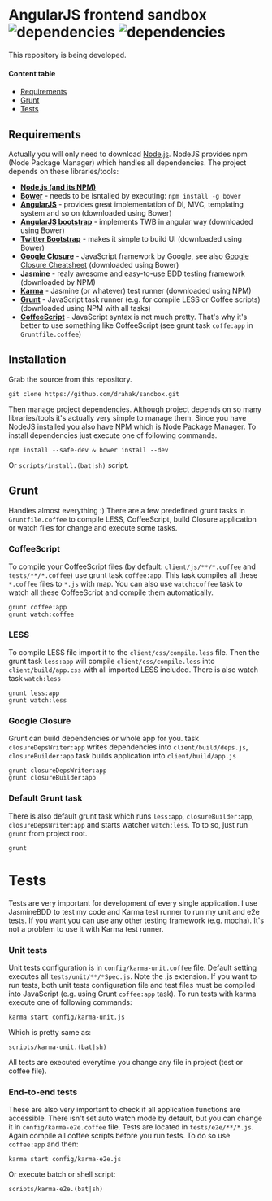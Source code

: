 AngularJS frontend sandbox ![dependencies](https://david-dm.org/drahak/sandbox.png) ![dependencies](https://david-dm.org/drahak/sandbox/dev-status.png)
==================================
This repository is being developed.

#### Content table
- [Requirements](#requirements)
- [Grunt](#grunt)
- [Tests](#tests)

Requirements
------------
Actually you will only need to download [Node.js](http://nodejs.org/). NodeJS provides npm (Node Package Manager) which handles all dependencies. The project depends on these libraries/tools:

- **[Node.js (and its NPM)](http://nodejs.org/)**
- **[Bower](https://github.com/bower/bower)** - needs to be isntalled by executing: `npm install -g bower`
- **[AngularJS](http://angularjs.org/)** - provides great implementation of DI, MVC, templating system and so on (downloaded using Bower)
- **[AngularJS bootstrap](http://angular-ui.github.io/bootstrap/)** - implements TWB in angular way (downloaded using Bower)
- **[Twitter Bootstrap](http://twitter.github.io/bootstrap/)** - makes it simple to build UI (downloaded using Bower)
- **[Google Closure](https://developers.google.com/closure/)** - JavaScript framework by Google, see also [Google Closure Cheatsheet](http://www.closurecheatsheet.com/) (downloaded using Bower)
- **[Jasmine](http://pivotal.github.io/jasmine/)** - realy awesome and easy-to-use BDD testing framework (downloaded by NPM)
- **[Karma](http://karma-runner.github.io/)** - Jasmine (or whatever) test runner (downloaded using NPM)
- **[Grunt](http://pivotal.github.io/jasmine/)** - JavaScript task runner (e.g. for compile LESS or Coffee scripts) (downloaded using NPM with all tasks)
- **[CoffeeScript](http://coffeescript.org/)** - JavaScript syntax is not much pretty. That's why it's better to use something like CoffeeScript (see grunt task `coffe:app` in `Gruntfile.coffee`)

Installation
------------
Grab the source from this repository.

	git clone https://github.com/drahak/sandbox.git

Then manage project dependencies. Although project depends on so many libraries/tools it's actually very simple to manage them. Since you have NodeJS installed you also have NPM which is Node Package Manager. To install dependencies just execute one of following commands.

	npm install --safe-dev & bower install --dev

Or `scripts/install.(bat|sh)` script.

Grunt
-----
Handles almost everything :) There are a few predefined grunt tasks in `Gruntfile.coffee` to compile LESS, CoffeeScript, build Closure application or watch files for change and execute some tasks.

### CoffeeScript
To compile your CoffeeScript files (by default: `client/js/**/*.coffee` and `tests/**/*.coffee`) use grunt task `coffee:app`. This task compiles all these `*.coffee` files to `*.js` with map. You can also use `watch:coffee` task to watch all these CoffeeScript and compile them automatically.

	grunt coffee:app
	grunt watch:coffee

### LESS
To compile LESS file import it to the `client/css/compile.less` file. Then the grunt task `less:app` will compile `client/css/compile.less` into `client/build/app.css` with all imported LESS included. There is also watch task `watch:less`

	grunt less:app
	grunt watch:less

### Google Closure
Grunt can build dependencies or whole app for you. task `closureDepsWriter:app` writes dependencies into `client/build/deps.js`, `closureBuilder:app` task builds application into `client/build/app.js`

	grunt closureDepsWriter:app
	grunt closureBuilder:app


### Default Grunt task
There is also default grunt task which runs `less:app`, `closureBuilder:app`, `closureDepsWriter:app` and starts watcher `watch:less`. To to so, just run `grunt` from project root.

	grunt

Tests
=====
Tests are very important for development of every single application. I use JasmineBDD to test my code and Karma test runner to run my unit and e2e tests. If you want you can use any other testing framework (e.g. mocha). It's not a problem to use it with Karma test runner.

### Unit tests
Unit tests configuration is in `config/karma-unit.coffee` file. Default setting executes all `tests/unit/**/*Spec.js`. Note the .js extension. If you want to run tests, both unit tests configuration file and test files must be compiled into JavaScript (e.g. using Grunt `coffee:app` task). To run tests with karma execute one of following commands:

	karma start config/karma-unit.js

Which is pretty same as:

	scripts/karma-unit.(bat|sh)

All tests are executed everytime you change any file in project (test or coffee file).

### End-to-end tests
These are also very important to check if all application functions are accessible. There isn't set auto watch mode by default, but you can change it in `config/karma-e2e.coffee` file. Tests are located in `tests/e2e/**/*.js`. Again compile all coffee scripts before you run tests. To do so use `coffee:app` and then:

	karma start config/karma-e2e.js

Or execute batch or shell script:

	scripts/karma-e2e.(bat|sh)